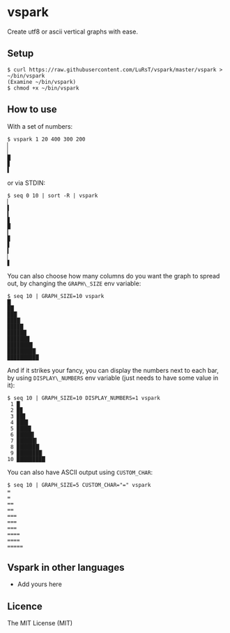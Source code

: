 vspark
======

Create utf8 or ascii vertical graphs with ease.

## Setup

    $ curl https://raw.githubusercontent.com/LuRsT/vspark/master/vspark > ~/bin/vspark
    (Examine ~/bin/vspark)
    $ chmod +x ~/bin/vspark

## How to use

With a set of numbers:

    $ vspark 1 20 400 300 200
    ▏
    ▏
    █
    ▊
    ▌

or via STDIN:

    $ seq 0 10 | sort -R | vspark
    ▏
    ▌
    ▍
    ▊
    █
    ▎
    ▉
    ▋
    ▍
    ▏
    ▋

You can also choose how many columns do you want the graph to spread out, by changing the `GRAPH\_SIZE` env variable:

    $ seq 10 | GRAPH_SIZE=10 vspark
    █▏
    ██▏
    ███▏
    ████▏
    █████▏
    ██████▏
    ███████▏
    ████████▏
    █████████▏
    ██████████▏

And if it strikes your fancy, you can display the numbers next to each bar, by
using `DISPLAY\_NUMBERS` env variable (just needs to have some value in it):

    $ seq 10 | GRAPH_SIZE=10 DISPLAY_NUMBERS=1 vspark
     1 █
     2 █▉
     3 ██▊
     4 ███▋
     5 ████▋
     6 █████▌
     7 ██████▍
     8 ███████▎
     9 ████████▏
    10 █████████▏


You can also have ASCII output using `CUSTOM_CHAR`:

    $ seq 10 | GRAPH_SIZE=5 CUSTOM_CHAR="=" vspark
    =
    =
    ==
    ==
    ===
    ===
    ===
    ====
    ====
    =====

## Vspark in other languages

* Add yours here

## Licence

The MIT License (MIT)
